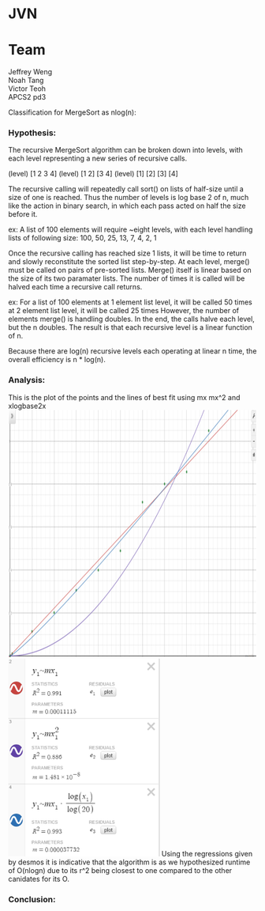 # JVN

# Team
Jeffrey Weng <br />
Noah Tang <br />
Victor Teoh <br />
APCS2 pd3

Classification for MergeSort as nlog(n):

### Hypothesis:
The recursive MergeSort algorithm can be broken down into
levels, with each level representing a new series of recursive calls.

(level) [1 2 3 4]
(level) [1 2]  [3 4]
(level) [1]  [2]  [3]  [4]

The recursive calling will repeatedly call sort() on lists of half-size
until a size of one is reached. Thus the number of levels is log base 2
of n, much like the action in binary search, in which each pass acted on
half the size before it.

ex:
A list of 100 elements will require ~eight levels, with each level handling
lists of following size:
100, 50, 25, 13, 7, 4, 2, 1

Once the recursive calling has reached size 1 lists, it will be time to
return and slowly reconstitute the sorted list step-by-step. At each level, merge() must be called on pairs of pre-sorted lists. Merge() itself is linear based on the size of its two paramater lists. The number of times it is called will be halved each time a recursive call returns.

ex:
For a list of 100 elements
at 1 element list level, it will be called 50 times
at 2 element list level, it will be called 25 times
However, the number of elements merge() is handling doubles. In the end, the calls halve each level, but the n doubles. The result is that each recursive level is a linear function of n.

Because there are log(n) recursive levels each operating at linear n time, the overall efficiency is n * log(n).

### Analysis:
This is the plot of the points and the lines of best fit using mx mx^2 and xlogbase2x
<img height = "500" src = "https://github.com/DevJW2/JVN/blob/master/pictures/graph.png?raw=true">
<img height = "400" src = "https://github.com/DevJW2/JVN/blob/master/pictures/regressions.png?raw=true">
Using the regressions given by desmos it is indicative that the algorithm is as we hypothesized runtime of O(nlogn) due to its r^2 being closest to one compared to the other canidates for its O.

### Conclusion: 


